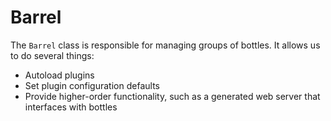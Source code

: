 # Barrel

The `Barrel` class is responsible for managing groups of bottles. It allows us to do several things:
 - Autoload plugins
 - Set plugin configuration defaults
 - Provide higher-order functionality, such as a generated web server that interfaces with bottles
